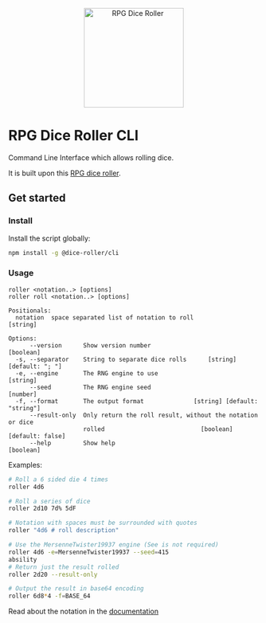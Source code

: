 <p align="center">
    <img src="https://dice-roller.github.io/documentation/dice-roller-logo.png" alt="RPG Dice Roller" style="max-width: 100%;" width="200"/>
</p>

# RPG Dice Roller CLI

Command Line Interface which allows rolling dice.

It is built upon this [RPG dice roller](https://github.com/dice-roller/rpg-dice-roller).

## Get started

### Install

Install the script globally:

```bash
npm install -g @dice-roller/cli
```

### Usage

```
roller <notation..> [options]
roller roll <notation..> [options]

Positionals:
  notation  space separated list of notation to roll                    [string]

Options:
      --version      Show version number                               [boolean]
  -s, --separator    String to separate dice rolls      [string] [default: "; "]
  -e, --engine       The RNG engine to use                              [string]
      --seed         The RNG engine seed                                [number]
  -f, --format       The output format              [string] [default: "string"]
      --result-only  Only return the roll result, without the notation or dice
                     rolled                           [boolean] [default: false]
      --help         Show help                                         [boolean]
```

Examples:

```bash
# Roll a 6 sided die 4 times
roller 4d6

# Roll a series of dice
roller 2d10 7d% 5dF

# Notation with spaces must be surrounded with quotes
roller "4d6 # roll description"

# Use the MersenneTwister19937 engine (See is not required)
roller 4d6 -e=MersenneTwister19937 --seed=415
absility
# Return just the result rolled
roller 2d20 --result-only

# Output the result in base64 encoding
roller 6d8*4 -f=BASE_64
```

Read about the notation in the [documentation](https://dice-roller.github.io/documentation/)
